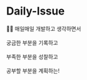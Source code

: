 # Daily-Issue

✍🏻
매일매일 개발하고 생각하면서 <br><br>
궁금한 부분을 기록하고 <br><br>
부족한 부분을 성찰하고 <br><br>
공부할 부분을 계획하는!


